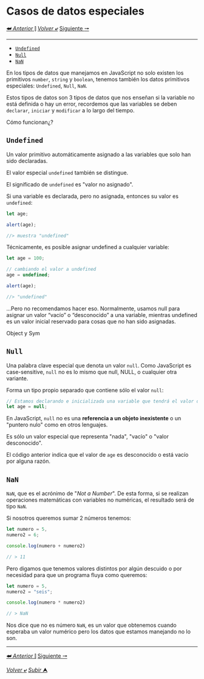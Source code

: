 # Casos de datos especiales

[**&#11176;** *Anterior* &#11007;](/JavaScriptJuniorDa/002tiposDeDatos.md "Datos") 
[*Volver* **&ldca;**](/JavaScriptJuniorDa/README.md "Regresar a página Principal") 
[Siguiente **&#129042;**](/JavaScriptJuniorDa/002.2ambitoScope.md "Scope")

---

- [`Undefined`](#undefined)
- [`Null`](#null)
- [`NaN`](#nan)

En los tipos de datos que manejamos en JavaScript no solo existen los primitivos `number`, `string` y `boolean`, tenemos también los datos primitivos especiales: ``Undefined``, ``Null``, ``NaN``.

Estos tipos de datos son 3 tipos de datos que nos enseñan si la variable no está definida o hay un error, recordemos que las variables se deben `declarar`, `iniciar` y `modificar` a lo largo del tiempo.

Cómo funcionan¿?

## **``Undefined``**

Un valor primitivo automáticamente asignado a las variables que solo han sido declaradas.

El valor especial ``undefined`` también se distingue.

El significado de ``undefined`` es "valor no asignado".

Si una variable es declarada, pero no asignada, entonces su valor es ``undefined``:
```js
let age;

alert(age); 

//> muestra "undefined"
```
Técnicamente, es posible asignar undefined a cualquier variable:

```js
let age = 100;

// cambiando el valor a undefined
age = undefined;

alert(age); 

//> "undefined"
```
…Pero no recomendamos hacer eso. Normalmente, usamos null para asignar un valor “vacío” o “desconocido” a una variable, mientras undefined es un valor inicial reservado para cosas que no han sido asignadas.

Object y Sym

## **``Null``**

Una palabra clave especial que denota un valor ``null``. Como JavaScript es case-sensitive, ``null`` no es lo mismo que null, NULL, o cualquier otra variante.

Forma un tipo propio separado que contiene sólo el valor ``null``:
```js
// Estamos declarando e inicializada una variable que tendrá el valor de vacío declarado intencionalmente
let age = null;
```
En JavaScript, ``null`` no es una **referencia a un objeto inexistente** o un "puntero nulo" como en otros lenguajes.

Es sólo un valor especial que representa "nada", "vacío" o "valor desconocido".

El código anterior indica que el valor de ``age`` es desconocido o está vacío por alguna razón.

## **``NaN``**

``NaN``, que es el acrónimo de "*Not a Number*". De esta forma, si se realizan operaciones matemáticas con variables no numéricas, el resultado será de tipo ``NaN``.

Si nosotros queremos sumar 2 números tenemos:
```js
let numero = 5,
numero2 = 6;

console.log(numero + numero2)

// > 11
```
Pero digamos que tenemos valores distintos por algún descuido o por necesidad para que un programa fluya como queremos:
```js
let numero = 5,
numero2 = "seis";

console.log(numero * numero2)

// > NaN
```
Nos dice que no es número `NaN`, es un valor que obtenemos cuando esperaba un valor numérico pero los datos que estamos manejando no lo son.

---

[**&#11176;** *Anterior* &#11007;](/JavaScriptJuniorDa/002tiposDeDatos.md "Datos") 
[Siguiente **&#129042;**](/JavaScriptJuniorDa/002.2ambitoScope.md "Scope")

[*Volver* **&ldca;**](/JavaScriptJuniorDa/README.md "Regresar a página Principal") 
[*Subir* **&#11165;**](# "Ir al título")